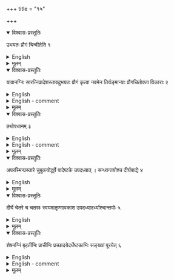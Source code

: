 +++
title = "१५"

+++


<details open><summary>विश्वास-प्रस्तुतिः</summary>

उभयतः प्रौगं चिन्वीतेति १
</details>

<details><summary>English</summary>

A fire-altar in the form of a rhombus (made of two isosceles triangles, (ubhayata prauga) is to be constructed as follows.
</details>

<details><summary>मूलम्</summary>

उभयतः प्रौगं चिन्वीतेति १
</details>


<details open><summary>विश्वास-प्रस्तुतिः</summary>

यावानग्निः सारत्निप्रादेशस्तावदुभयतः प्रौगं कृत्वा नवमेन तिर्यङ्मान्याः प्रौगचितोक्ता विकाराः २
</details>

<details><summary>English</summary>

A rhombus equal in area to the (seven-fold) fire-altar with (two) aratnis and (one) prādesa (that is, \\(1\frac{1}{2}\\) sq. puruṣa) is laid. As in the case of fire-altar in the form of isosceles triangle, bricks and their variations are to be made with the ninth part of the breadth (of the rectangle used for the construction of the rhombus).
</details>

<details><summary>English - comment</summary>

THE CONSTRUCTION OF A FIRE-ALTAR IN THE FORM OF A 
RHOMBUS (UBHAYATA PRAUGA) 

15.2. The construction and the types of bricks. The method of construction of a rhombus or double isosceles triangle having common base and the two vertices on the opposite sides is given in Bśl. 2.8. ABCD and BEFC are two equal squares, each of area \\(7\frac{1}{2}\\) sq. pu. GBHC is the desired rhombus of \\(7\frac{1}{2}\\) sq. pu. of which G and H are the mid-points of AD and EF respectively.   

\\(BC = 120\sqrt{\frac{15}{2}} aṅg 328.56 aṅg.\\)   

\\(BG = GC = BH = HC = 300 \sqrt{\frac{1}{2}} aṅg. - 367.5 aṅg. \\)   

D. gives the value of BC as: triņi satānyaṣṭāvimśatiścāngulaya ardhaviṁśāśca tilāḥ (.56 aṅg. 19.04 tila) tiryaṁmāni. Each side of the rhombus is given as evam kṛte'- rdhādhikasaptaṣaştiśatatrayamaṅgulayaḥ karaṇyo bhavanti.   

![](../images/fig56.png)   

Four types of bricks are made in the same way as those for the isosceles fire- altar (14.2). \\(B_{1}\\), the rectangular brick, bṛhati, is \\(\frac{BC}{9}\times \frac{BC}{18}\\); brics \\(B_{2}\\) (ardhyā), \\(B_{3}\\) (dirghapādyā) and \\(B_{4}\\) (śūlapādyā) are made by diagonal intersections of the br̥hati as before.   
</details>

<details><summary>मूलम्</summary>

यावानग्निः सारत्निप्रादेशस्तावदुभयतः प्रौगं कृत्वा नवमेन तिर्यङ्मान्याः प्रौगचितोक्ता विकाराः २
</details>


<details open><summary>विश्वास-प्रस्तुतिः</summary>

तथोपधानम् ३
</details>

<details><summary>English</summary>

The placement (of bricks in the first layer) is the same as before (as that of the isosceles triangle).
</details>

<details><summary>English - comment</summary>

15.3. Placement of bricks in the first layer. BC is divided into 18 equal parts and marked and likewise GH in 18 equal parts and marked. Lines parallel to BC and GH are drawn. It is easily seen that the entire area is divided into 144 rectangles where an equal number of bṛhati bricks can be placed and into 36 half rectangles along the sides where an equal number of ardhyās can be placed. Thus we get 180 bricks. The deficit is met by replacing 10 \\(B_{1}s\\) in the 6th vertical row on either side of the central line GH by 20 \\(B_{2}s\\). With the above substitution, the total number of \\(B_{1}s\\) is 124 and that of \\(B_{2}s\\) 76. On these points, the commentary runs as follows : ṣaṣṭhi dvādaśeṣ- takā tatra madhyāddaśa bṛhatirudhṛtya vimśatirardhyāḥ....asminprastāre caturvimśatisatam bṛhatyaḥ | satsaptatirardhyāḥ | 

![](../images/fig58.png)   

Fig. 57. Arrangement of bricks in the rhombus fire-altar--1st layer.  
 
Fig. 58. Arrangement of bricks in the rhombus fire-altar-2nd layer. 
</details>

<details><summary>मूलम्</summary>

तथोपधानम् ३
</details>


<details open><summary>विश्वास-प्रस्तुतिः</summary>

अपरस्मिन्प्रस्तारे चुबुकयोर्द्ध्वे पादेष्टके उपदध्यात् । सन्ध्यन्तयोश्च दीर्घपाद्ये ४
</details>

<details><summary>English</summary>

In the second layer, 2 (short-based) quarter bricks are to be placed in the apices and 2 (wide-based) quarter bricks at the meeting places (of the two isosceles triangles).
</details>

<details><summary>मूलम्</summary>

अपरस्मिन्प्रस्तारे चुबुकयोर्द्ध्वे पादेष्टके उपदध्यात् । सन्ध्यन्तयोश्च दीर्घपाद्ये ४
</details>


<details open><summary>विश्वास-प्रस्तुतिः</summary>

दीर्घे चेतरे च चतस्रः स्वयमातृण्णावकाश उपदध्यादर्ध्याश्चान्तयोः ५
</details>

<details><summary>English</summary>

4 quarter bricks, -2 wide-based (dirgha-pādyā) and 2 of the other type (sulapadya) are to be placed in the space of the svayamatṛṇna and half bricks on the two sides.
</details>

<details><summary>मूलम्</summary>

दीर्घे चेतरे च चतस्रः स्वयमातृण्णावकाश उपदध्यादर्ध्याश्चान्तयोः ५
</details>


<details open><summary>विश्वास-प्रस्तुतिः</summary>

शेषमग्निं बृहतीभिः प्राचीभिः प्रच्छादयेदर्धेष्टकाभिः सङ्ख्यां पूरयेत् ६
</details>

<details><summary>English</summary>

The rest of the fire-altar is to be covered with bṛhati bricks (with length) turned towards east, and the number (of 200 bricks) is to be completed with half bricks.
</details>

<details><summary>English - comment</summary>

15.4-15.6. Placement of bricks in the second layer. As per directions in the rules, 2 \\(B_{4}s\\) (sūlapādyā) are to be placed one each at the apices G and H and 2 \\(B_{3}s\\) (dirghapādyā), one each at B and C (Fig. 58). The remaining space can be divided into 17 horizontal (south-north) and 17 vertical (west-east) rows. In the middle (svayamātṛṇṇa) of the fire-altar, 2 \\(B_{3}s\\) and 2 \\(B_{4}s\\) are placed as shown. It is easy to see that the remaining space can be filled by 32 \\(B_{2}s\\) at the sides and 144 \\(B_{1}s\\) with the longer side turned east or west. This accounts for 184 bricks. The number is completed by replacing 16 B1s, four each of the four directions, by 32 B2s. The total number of bricks of different types are: \\(B_{1} — 128; B_{2} 64; B_{3} — 4; B_{4} — 4.\\)   

D. comments as follows: pūrvapaścimacubukayerdve sulapadye madhye saptadasodicyo ritayaḥ | sarvatra prāgāyatā iṣṭakāḥ | madhye bṛhatyaḥ | anteṣvardhyāḥ | dakṣiņottarasrakta- yordirghapādye | madhyamāyām rityām madhyamāyāḥ sthāne pūrvavatрādyāḥ | catasṛṣu dikṣu catasraścatasro bṛhatiruddhṛtyāṣṭāvaṣṭāvardhyā nidheyāḥ | evam dviśataḥ prastāraḥ | asminprastāre'ṣṭāvimśatiśatam bṛhatyaḥ | catuḥ ṣaṣṭirardhyāḥ | catasraḥ śūlapādyāḥ | catasro dirghapādyāḥ! 
</details>


<details><summary>मूलम्</summary>

शेषमग्निं बृहतीभिः प्राचीभिः प्रच्छादयेदर्धेष्टकाभिः सङ्ख्यां पूरयेत् ६
</details>
